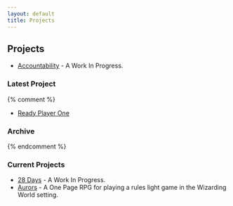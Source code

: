 ```yaml
---
layout: default
title: Projects
---
```


## Projects

- [Accountability](/accountability.html) - A Work In Progress.

### Latest Project

{% comment %}
- [Ready Player One](/downloads/RP1.pdf)

### Archive

{% endcomment %}


### Current Projects

- [28 Days](/28days.html) - A Work In Progress.
- [Aurors](/projects/aurors/aurors.html) - A One Page RPG for playing a rules light game in the Wizarding World setting.
